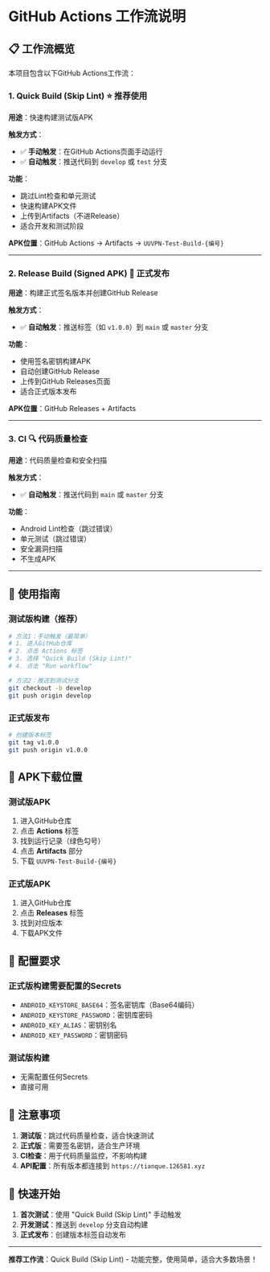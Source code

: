 # GitHub Actions 工作流说明

## 📋 工作流概览

本项目包含以下GitHub Actions工作流：

### 1. **Quick Build (Skip Lint)** ⭐ 推荐使用
**用途**：快速构建测试版APK

**触发方式**：
- ✅ **手动触发**：在GitHub Actions页面手动运行
- ✅ **自动触发**：推送代码到 `develop` 或 `test` 分支

**功能**：
- 跳过Lint检查和单元测试
- 快速构建APK文件
- 上传到Artifacts（不进Release）
- 适合开发和测试阶段

**APK位置**：GitHub Actions → Artifacts → `UUVPN-Test-Build-{编号}`

---

### 2. **Release Build (Signed APK)** 🚀 正式发布
**用途**：构建正式签名版本并创建GitHub Release

**触发方式**：
- ✅ **自动触发**：推送标签（如 `v1.0.0`）到 `main` 或 `master` 分支

**功能**：
- 使用签名密钥构建APK
- 自动创建GitHub Release
- 上传到GitHub Releases页面
- 适合正式版本发布

**APK位置**：GitHub Releases + Artifacts

---

### 3. **CI** 🔍 代码质量检查
**用途**：代码质量检查和安全扫描

**触发方式**：
- ✅ **自动触发**：推送代码到 `main` 或 `master` 分支

**功能**：
- Android Lint检查（跳过错误）
- 单元测试（跳过错误）
- 安全漏洞扫描
- 不生成APK

---

## 🎯 使用指南

### 测试版构建（推荐）
```bash
# 方法1：手动触发（最简单）
# 1. 进入GitHub仓库
# 2. 点击 Actions 标签
# 3. 选择 "Quick Build (Skip Lint)"
# 4. 点击 "Run workflow"

# 方法2：推送到测试分支
git checkout -b develop
git push origin develop
```

### 正式版发布
```bash
# 创建版本标签
git tag v1.0.0
git push origin v1.0.0
```

## 📱 APK下载位置

### 测试版APK
1. 进入GitHub仓库
2. 点击 **Actions** 标签
3. 找到运行记录（绿色勾号）
4. 点击 **Artifacts** 部分
5. 下载 `UUVPN-Test-Build-{编号}`

### 正式版APK
1. 进入GitHub仓库
2. 点击 **Releases** 标签
3. 找到对应版本
4. 下载APK文件

## 🔧 配置要求

### 正式版构建需要配置的Secrets
- `ANDROID_KEYSTORE_BASE64`：签名密钥库（Base64编码）
- `ANDROID_KEYSTORE_PASSWORD`：密钥库密码
- `ANDROID_KEY_ALIAS`：密钥别名
- `ANDROID_KEY_PASSWORD`：密钥密码

### 测试版构建
- 无需配置任何Secrets
- 直接可用

## 📝 注意事项

1. **测试版**：跳过代码质量检查，适合快速测试
2. **正式版**：需要签名密钥，适合生产环境
3. **CI检查**：用于代码质量监控，不影响构建
4. **API配置**：所有版本都连接到 `https://tianque.126581.xyz`

## 🚀 快速开始

1. **首次测试**：使用 "Quick Build (Skip Lint)" 手动触发
2. **开发测试**：推送到 `develop` 分支自动构建
3. **正式发布**：创建版本标签自动发布

---

**推荐工作流**：Quick Build (Skip Lint) - 功能完整，使用简单，适合大多数场景！
